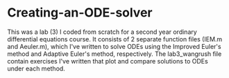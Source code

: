 # Creating-an-ODE-solver
This was a lab (3) I coded from scratch for a second year ordinary differential equations course. It consists of 2 separate function files (IEM.m and Aeuler.m), which I've written to solve ODEs using the Improved Euler's method and Adaptive Euler's method, respectively. The lab3_wangrush file contain exercises I've written that plot and compare solutions to ODEs under each method.
